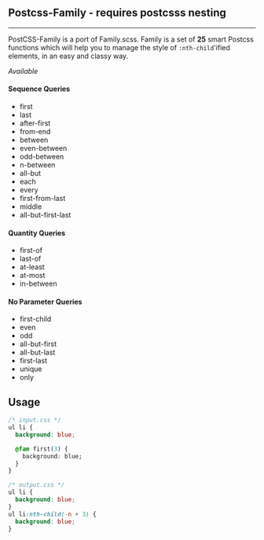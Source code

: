 
## Postcss-Family  - requires postcsss nesting
---
PostCSS-Family is a port of Family.scss. Family is a set of **25** smart Postcss functions which will help you to manage the style of `:nth-child`'ified elements, in an easy and classy way.

*Available*

#### Sequence Queries
- first
- last
- after-first
- from-end
- between
- even-between
- odd-between
- n-between
- all-but
- each
- every
- first-from-last
- middle
- all-but-first-last

#### Quantity Queries
- first-of
- last-of
- at-least
- at-most
- in-between

#### No Parameter Queries
- first-child
- even
- odd
- all-but-first
- all-but-last
- first-last
- unique
- only

## Usage
```css
/* input.css */
ul li {
  background: blue;

  @fam first(3) {
    background: blue;
  }
}
```

```css
/* output.css */
ul li {
  background: blue;
}
ul li:nth-child(-n + 3) {
  background: blue;
}

```

